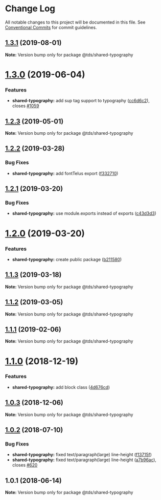 # Change Log

All notable changes to this project will be documented in this file.
See [Conventional Commits](https://conventionalcommits.org) for commit guidelines.

## [1.3.1](https://github.com/telusdigital/tds-core/compare/@tds/shared-typography@1.3.0...@tds/shared-typography@1.3.1) (2019-08-01)

**Note:** Version bump only for package @tds/shared-typography





# [1.3.0](https://github.com/telusdigital/tds-core/compare/@tds/shared-typography@1.2.3...@tds/shared-typography@1.3.0) (2019-06-04)

### Features

- **shared-typography:** add sup tag support to typography ([cc6d6c2](https://github.com/telusdigital/tds-core/commit/cc6d6c2)), closes [#1059](https://github.com/telusdigital/tds-core/issues/1059)

## [1.2.3](https://github.com/telusdigital/tds-core/compare/@tds/shared-typography@1.2.2...@tds/shared-typography@1.2.3) (2019-05-01)

**Note:** Version bump only for package @tds/shared-typography

## [1.2.2](https://github.com/telusdigital/tds-core/compare/@tds/shared-typography@1.2.1...@tds/shared-typography@1.2.2) (2019-03-28)

### Bug Fixes

- **shared-typography:** add fontTelus export ([f332710](https://github.com/telusdigital/tds-core/commit/f332710))

## [1.2.1](https://github.com/telusdigital/tds-core/compare/@tds/shared-typography@1.2.0...@tds/shared-typography@1.2.1) (2019-03-20)

### Bug Fixes

- **shared-typography:** use module.exports instead of exports ([c43d3d3](https://github.com/telusdigital/tds-core/commit/c43d3d3))

# [1.2.0](https://github.com/telusdigital/tds-core/compare/@tds/shared-typography@1.1.3...@tds/shared-typography@1.2.0) (2019-03-20)

### Features

- **shared-typography:** create public package ([b211580](https://github.com/telusdigital/tds-core/commit/b211580))

## [1.1.3](https://github.com/telus/tds-core/compare/@tds/shared-typography@1.1.2...@tds/shared-typography@1.1.3) (2019-03-18)

**Note:** Version bump only for package @tds/shared-typography

## [1.1.2](https://github.com/telus/tds-core/compare/@tds/shared-typography@1.1.1...@tds/shared-typography@1.1.2) (2019-03-05)

**Note:** Version bump only for package @tds/shared-typography

## [1.1.1](https://github.com/telus/tds-core/compare/@tds/shared-typography@1.1.0...@tds/shared-typography@1.1.1) (2019-02-06)

**Note:** Version bump only for package @tds/shared-typography

<a name="1.1.0"></a>

# [1.1.0](https://github.com/telus/tds-core/compare/@tds/shared-typography@1.0.3...@tds/shared-typography@1.1.0) (2018-12-19)

### Features

- **shared-typography:** add block class ([4d676cd](https://github.com/telus/tds-core/commit/4d676cd))

<a name="1.0.3"></a>

## [1.0.3](https://github.com/telus/tds-core/compare/@tds/shared-typography@1.0.2...@tds/shared-typography@1.0.3) (2018-12-06)

**Note:** Version bump only for package @tds/shared-typography

<a name="1.0.2"></a>

## [1.0.2](https://github.com/telus/tds-core/compare/@tds/shared-typography@1.0.1...@tds/shared-typography@1.0.2) (2018-07-10)

### Bug Fixes

- **shared-typography:** fixed text/paragraph(large) line-height ([f13715f](https://github.com/telus/tds-core/commit/f13715f))
- **shared-typography:** fixed text/paragraph(large) line-height ([a7b96ac](https://github.com/telus/tds-core/commit/a7b96ac)), closes [#620](https://github.com/telus/tds-core/issues/620)

<a name="1.0.1"></a>

## 1.0.1 (2018-06-14)

**Note:** Version bump only for package @tds/shared-typography
